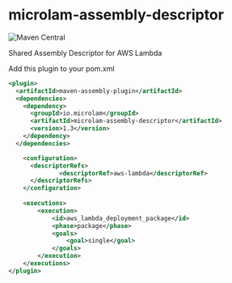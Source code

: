 # microlam-assembly-descriptor

![Maven Central](https://img.shields.io/maven-central/v/io.microlam/microlam-assembly-descriptor)

Shared Assembly Descriptor for AWS Lambda

Add this plugin to your pom.xml

```pom.xml
<plugin>
  <artifactId>maven-assembly-plugin</artifactId>
  <dependencies>
    <dependency>
      <groupId>io.microlam</groupId>
      <artifactId>microlam-assembly-descriptor</artifactId>
      <version>1.3</version>
    </dependency>
  </dependencies>

    <configuration>
      <descriptorRefs>
              <descriptorRef>aws-lambda</descriptorRef>
      </descriptorRefs>
    </configuration>
    
    <executions>
        <execution>
            <id>aws_lambda_deployment_package</id>
            <phase>package</phase>
            <goals>
                <goal>single</goal>
            </goals>
        </execution>
    </executions>
</plugin>
```
